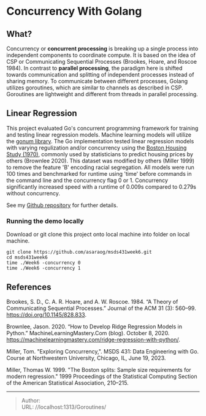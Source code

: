 # Concurrency With Golang


## What?

Concurrency or **concurrent processing** is breaking up a single process into independent components to coordinate compute. It is based on the idea of CSP or Communicating Sequential Processes (Brookes, Hoare, and Roscoe 1984). In contrast to **parallel processing**, the paradigm here is shifted towards communication and splitting of independent processes instead of sharing memory. To communicate between different processes, Golang utilizes goroutines, which are similar to channels as described in CSP. Goroutines are lightweight and different from threads in parallel processing.

## Linear Regression
This project evaluated Go&#39;s concurrent programming framework for training and testing linear regression models. Machine learning models will utilize the [gonum library](https://pkg.go.dev/gonum.org/v1/gonum). The Go implementation tested linear regression models with varying regulization and/or concurrency using the [Boston Housing Study (1970)](http://lib.stat.cmu.edu/datasets/boston), commonly used by statisticians to predict housing prices by others (Brownlee 2020). This dataset was modified by others (Miller 1999) to remove the feature &#39;B&#39; encoding racial segregation. All models were run 100 times and benchmarked for runtime using &#39;time&#39; before commands in the command line and the concurrency flag 0 or 1. Concurrency significantly increased speed with a runtime of 0.009s compared to 0.279s without concurrency.

See my [Github repository](https://github.com/asaraog/msds431week6) for further details.

### Running the demo locally
Download or git clone this project onto local machine into folder on local machine.
```
git clone https://github.com/asaraog/msds431week6.git
cd msds431week6
time ./Week6 -concurrency 0
time ./Week6 -concurrency 1

```

## References

Brookes, S. D., C. A. R. Hoare, and A. W. Roscoe. 1984. “A Theory of Communicating Sequential Processes.” Journal of the ACM 31 (3): 560–99. https://doi.org/10.1145/828.833.

Brownlee, Jason. 2020. “How to Develop Ridge Regression Models in Python.” MachineLearningMastery.Com (blog). October 8, 2020. https://machinelearningmastery.com/ridge-regression-with-python/.

Miller, Tom. &#34;Exploring Concurrency,&#34;. MSDS 431: Data Engineering with Go. Course at Northwestern University, Chicago, IL, June 19, 2023.

Miller, Thomas W. 1999. &#34;The Boston splits: Sample size requirements for modern regression.&#34; 1999 Proceedings of the Statistical Computing Section of the American Statistical Association, 210–215.



---

> Author:   
> URL: //localhost:1313/Goroutines/  

